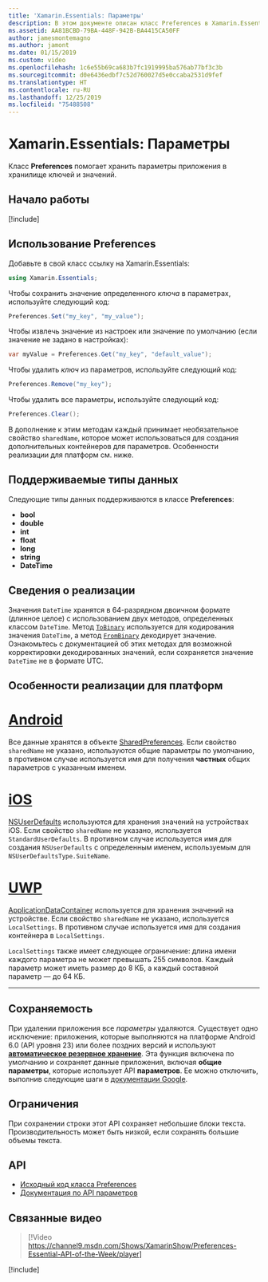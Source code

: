 ```yaml
---
title: 'Xamarin.Essentials: Параметры'
description: В этом документе описан класс Preferences в Xamarin.Essentials, который сохраняет параметры приложения в хранилище ключей и значений. Здесь рассматривается использование класса и типы данных, которые можно сохранить.
ms.assetid: AA81BCBD-79BA-448F-942B-BA4415CA50FF
author: jamesmontemagno
ms.author: jamont
ms.date: 01/15/2019
ms.custom: video
ms.openlocfilehash: 1c6e55b69ca683b7fc1919995ba576ab77bf3c3b
ms.sourcegitcommit: d0e6436edbf7c52d760027d5e0ccaba2531d9fef
ms.translationtype: HT
ms.contentlocale: ru-RU
ms.lasthandoff: 12/25/2019
ms.locfileid: "75488508"
---
```

# <a name="xamarinessentials-preferences"></a>Xamarin.Essentials: Параметры

Класс **Preferences** помогает хранить параметры приложения в хранилище ключей и значений.

## <a name="get-started"></a>Начало работы

[!include[](~/essentials/includes/get-started.md)]

## <a name="using-preferences"></a>Использование Preferences

Добавьте в свой класс ссылку на Xamarin.Essentials:

```csharp
using Xamarin.Essentials;
```

Чтобы сохранить значение определенного _ключа_ в параметрах, используйте следующий код:

```csharp
Preferences.Set("my_key", "my_value");
```

Чтобы извлечь значение из настроек или значение по умолчанию (если значение не задано в настройках):

```csharp
var myValue = Preferences.Get("my_key", "default_value");
```

Чтобы удалить _ключ_ из параметров, используйте следующий код:

```csharp
Preferences.Remove("my_key");
```

Чтобы удалить все параметры, используйте следующий код:

```csharp
Preferences.Clear();
```

В дополнение к этим методам каждый принимает необязательное свойство `sharedName`, которое может использоваться для создания дополнительных контейнеров для параметров. Особенности реализации для платформ см. ниже.

## <a name="supported-data-types"></a>Поддерживаемые типы данных

Следующие типы данных поддерживаются в классе **Preferences**:

- **bool**
- **double**
- **int**
- **float**
- **long**
- **string**
- **DateTime**

## <a name="implementation-details"></a>Сведения о реализации

Значения `DateTime` хранятся в 64-разрядном двоичном формате (длинное целое) с использованием двух методов, определенных классом `DateTime`. Метод [`ToBinary`](xref:System.DateTime.ToBinary) используется для кодирования значения `DateTime`, а метод [`FromBinary`](xref:System.DateTime.FromBinary(System.Int64)) декодирует значение. Ознакомьтесь с документацией об этих методах для возможной корректировки декодированных значений, если сохраняется значение `DateTime` не в формате UTC.

## <a name="platform-implementation-specifics"></a>Особенности реализации для платформ

# <a name="androidtabandroid"></a>[Android](#tab/android)

Все данные хранятся в объекте [SharedPreferences](https://developer.android.com/training/data-storage/shared-preferences.html). Если свойство `sharedName` не указано, используются общие параметры по умолчанию, в противном случае используется имя для получения **частных** общих параметров с указанным именем.

# <a name="iostabios"></a>[iOS](#tab/ios)

[NSUserDefaults](https://docs.microsoft.com/xamarin/ios/app-fundamentals/user-defaults) используются для хранения значений на устройствах iOS. Если свойство `sharedName` не указано, используется `StandardUserDefaults`. В противном случае используется имя для создания `NSUserDefaults` с определенным именем, используемым для `NSUserDefaultsType.SuiteName`.

# <a name="uwptabuwp"></a>[UWP](#tab/uwp)

[ApplicationDataContainer](https://docs.microsoft.com/uwp/api/windows.storage.applicationdatacontainer) используется для хранения значений на устройстве. Если свойство `sharedName` не указано, используется `LocalSettings`. В противном случае используется имя для создания контейнера в `LocalSettings`. 

`LocalSettings` также имеет следующее ограничение: длина имени каждого параметра не может превышать 255 символов. Каждый параметр может иметь размер до 8 КБ, а каждый составной параметр — до 64 КБ.

--------------

## <a name="persistence"></a>Сохраняемость

При удалении приложения все _параметры_ удаляются. Существует одно исключение: приложения, которые выполняются на платформе Android 6.0 (API уровня 23) или более поздних версий и используют [__автоматическое резервное хранение__](https://developer.android.com/guide/topics/data/autobackup). Эта функция включена по умолчанию и сохраняет данные приложения, включая __общие параметры__, которые использует API **параметров**. Ее можно отключить, выполнив следующие шаги в [документации Google](https://developer.android.com/guide/topics/data/autobackup).

## <a name="limitations"></a>Ограничения

При сохранении строки этот API сохраняет небольшие блоки текста.  Производительность может быть низкой, если сохранять большие объемы текста.

## <a name="api"></a>API

- [Исходный код класса Preferences](https://github.com/xamarin/Essentials/tree/master/Xamarin.Essentials/Preferences)
- [Документация по API параметров](xref:Xamarin.Essentials.Preferences)

## <a name="related-video"></a>Связанные видео

> [!Video https://channel9.msdn.com/Shows/XamarinShow/Preferences-Essential-API-of-the-Week/player]

[!include[](~/essentials/includes/xamarin-show-essentials.md)]
